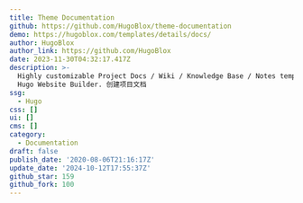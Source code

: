 ```yaml
---
title: Theme Documentation
github: https://github.com/HugoBlox/theme-documentation
demo: https://hugoblox.com/templates/details/docs/
author: HugoBlox
author_link: https://github.com/HugoBlox
date: 2023-11-30T04:32:17.417Z
description: >-
  Highly customizable Project Docs / Wiki / Knowledge Base / Notes template for
  Hugo Website Builder. 创建项目文档
ssg:
  - Hugo
css: []
ui: []
cms: []
category:
  - Documentation
draft: false
publish_date: '2020-08-06T21:16:17Z'
update_date: '2024-10-12T17:55:37Z'
github_star: 159
github_fork: 100
---
```

